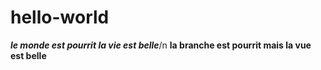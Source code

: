 # hello-world
*****le monde est pourrit la vie est belle*****/n
**la branche est pourrit mais la vue est belle**
